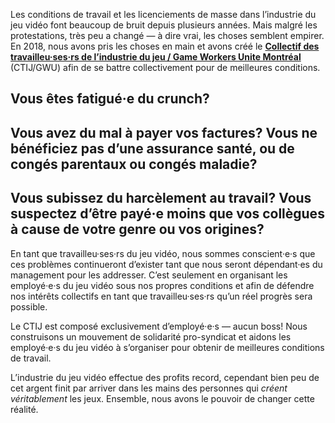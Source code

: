 Les conditions de travail et les licenciements de masse dans l’industrie du jeu vidéo font beaucoup de bruit depuis plusieurs années. Mais malgré les protestations, très peu a changé — à dire vrai, les choses semblent empirer. En 2018, nous avons pris les choses en main et avons créé le [**Collectif des travailleu·ses·rs de l’industrie du jeu / Game Workers Unite Montréal**](https://gwumtl.com) (CTIJ/GWU) afin de se battre collectivement pour de meilleures conditions.

## Vous êtes fatigué·e du crunch?

## Vous avez du mal à payer vos factures? Vous ne bénéficiez pas d’une assurance santé, ou de congés parentaux ou congés maladie?

## Vous subissez du harcèlement au travail? Vous suspectez d’être payé·e moins que vos collègues à cause de votre genre ou vos origines?

En tant que travailleu·ses·rs du jeu vidéo, nous sommes conscient·e·s que ces problèmes continueront d’exister tant que nous seront dépendant·es du management pour les addresser. C’est seulement en organisant les employé·e·s du jeu vidéo sous nos propres conditions et afin de défendre nos intérêts collectifs en tant que travailleu·ses·rs qu’un réel progrès sera possible.

Le CTIJ est composé exclusivement d’employé·e·s — aucun boss! Nous construisons un mouvement de solidarité pro-syndicat et aidons les employé·e·s du jeu vidéo à s’organiser pour obtenir de meilleures conditions de travail.

L’industrie du jeu vidéo effectue des profits record, cependant bien peu de cet argent finit par arriver dans les mains des personnes qui _créent véritablement_ les jeux. Ensemble, nous avons le pouvoir de changer cette réalité.
